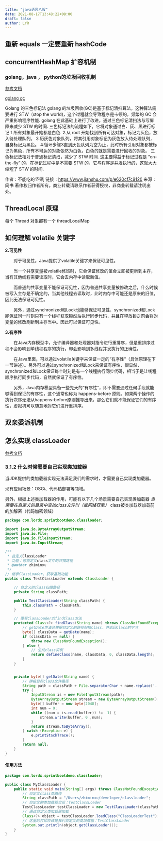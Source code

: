 ```yaml
---
title: "java语言八股"
date: 2021-08-17T13:48:22+08:00
draft: false
author: LYR
---
```




## 重新 equals 一定要重新 hashCode















## concurrentHashMap 扩容机制









### golang，java ， python的垃圾回收机制

[参考文档](https://blog.csdn.net/big_white_py/article/details/107623488)

[golang gc](https://www.cnblogs.com/FG123/p/12828665.html?ivk_sa=1024320u)

Golang 的三色标记法
 golang 的垃圾回收(GC)是基于标记清扫算法，这种算法需要进行 STW（stop the world)，这个过程就会导致程序是卡顿的，频繁的 GC 会严重影响程序性能. golang 在此基础上进行了改进，通过三色标记清扫法与写屏障来减少 STW 的时间.
 三色标记法的流程如下，它将对象通过白、灰、黑进行标记
 1.所有对象最开始都是白色.
 2.从 root 开始找到所有可达对象，标记为灰色，放入待处理队列。
 3.历灰色对象队列，将其引用对象标记为灰色放入待处理队列，自身标记为黑色。
 4.循环步骤3直到灰色队列为空为止，此时所有引用对象都被标记为黑色，所有不可达的对象依然为白色，白色的就是需要进行回收的对象。
 三色标记法相对于普通标记清扫，减少了 STW 时间. 这主要得益于标记过程是 “on-the-fly” 的，在标记过程中是不需要 STW 的，它与程序是并发执行的，这就大大缩短了 STW 的时间.



作者：不能吃的坚果j
链接：https://www.jianshu.com/p/e620cf7c9120
来源：简书
著作权归作者所有。商业转载请联系作者获得授权，非商业转载请注明出处。





## ThreadLocal 原理





每个 Thread 对象都有一个 threadLocalMap





## 如何理解 volatile 关键字



**2.可见性**

　　对于可见性，Java提供了volatile关键字来保证可见性。

　　当一个共享变量被volatile修饰时，它会保证修改的值会立即被更新到主存，当有其他线程需要读取时，它会去内存中读取新值。

　　而普通的共享变量不能保证可见性，因为普通共享变量被修改之后，什么时候被写入主存是不确定的，当其他线程去读取时，此时内存中可能还是原来的旧值，因此无法保证可见性。

　　另外，通过synchronized和Lock也能够保证可见性，synchronized和Lock能保证同一时刻只有一个线程获取锁然后执行同步代码，并且在释放锁之前会将对变量的修改刷新到主存当中。因此可以保证可见性。

**3.有序性**

　　在Java内存模型中，允许编译器和处理器对指令进行重排序，但是重排序过程不会影响到单线程程序的执行，却会影响到多线程并发执行的正确性。

　　在Java里面，可以通过volatile关键字来保证一定的“有序性”（具体原理在下一节讲述）。另外可以通过synchronized和Lock来保证有序性，很显然，synchronized和Lock保证每个时刻是有一个线程执行同步代码，相当于是让线程顺序执行同步代码，自然就保证了有序性。

　　另外，Java内存模型具备一些先天的“有序性”，即不需要通过任何手段就能够得到保证的有序性，这个通常也称为 happens-before 原则。如果两个操作的执行次序无法从happens-before原则推导出来，那么它们就不能保证它们的有序性，虚拟机可以随意地对它们进行重排序。



##  双亲委派机制







## 怎么实现 classLoader



[参考文档](https://www.cnblogs.com/vinozly/p/5042628.html)



### 3.1.2 什么时候需要自己实现类加载器

当JDK提供的类加载器实现无法满足我们的需求时，才需要自己实现类加载器。

现有应用场景：OSGi、代码热部署等领域。

另外，根据上述类加载器的作用，可能有以下几个场景需要自己实现类加载器 *当需要在自定义的目录中查找class文件时（或网络获取）* class被类加载器加载前的加解密（代码加密领域）



```java
package com.lordx.sprintbootdemo.classloader;

import java.io.ByteArrayOutputStream;
import java.io.File;
import java.io.FileInputStream;
import java.io.InputStream;

/**
 * 自定义ClassLoader
 * 功能：可自定义class文件的扫描路径
 * @author zhiminxu 
 */
// 继承ClassLoader，获取基础功能
public class TestClassLoader extends ClassLoader {

    // 自定义的class扫描路径
    private String classPath;

    public TestClassLoader(String classPath) {
        this.classPath = classPath;
    }

    // 覆写ClassLoader的findClass方法
    protected Class<?> findClass(String name) throws ClassNotFoundException {
        // getDate方法会根据自定义的路径扫描class，并返回class的字节
        byte[] classData = getDate(name);
        if (classData == null) {
            throw new ClassNotFoundException();
        } else {
            // 生成class实例
            return defineClass(name, classData, 0, classData.length);
        }
    }


    private byte[] getDate(String name) {
        // 拼接目标class文件路径
        String path = classPath + File.separatorChar + name.replace('.', File.separatorChar) + ".class";
        try {
            InputStream is = new FileInputStream(path);
            ByteArrayOutputStream stream = new ByteArrayOutputStream();
            byte[] buffer = new byte[2048];
            int num = 0;
            while ((num = is.read(buffer)) != -1) {
                stream.write(buffer, 0 ,num);
            }
            return stream.toByteArray();
        } catch (Exception e) {
            e.printStackTrace();
        }
        return null;
    }
}
```





#### 使用方法

```java
package com.lordx.sprintbootdemo.classloader;

public class MyClassLoader {
    public static void main(String[] args) throws ClassNotFoundException {
        // 自定义class类路径
        String classPath = "/Users/zhiminxu/developer/classloader";
        // 自定义的类加载器实现：TestClassLoader
        TestClassLoader testClassLoader = new TestClassLoader(classPath);
        // 通过自定义类加载器加载
        Class<?> object = testClassLoader.loadClass("ClassLoaderTest");
        // 这里的打印应该是我们自定义的类加载器：TestClassLoader
        System.out.println(object.getClassLoader());
    }
}
```

